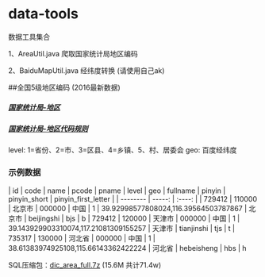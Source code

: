 # data-tools
数据工具集合

1、AreaUtil.java 爬取国家统计局地区编码

2、BaiduMapUtil.java  经纬度转换 (请使用自己ak)

##全国5级地区编码 (2016最新数据) 
##### <a href="http://www.stats.gov.cn/tjsj/tjbz/tjyqhdmhcxhfdm/" target="_blank">国家统计局-地区</a>
##### <a href="http://www.stats.gov.cn/tjsj/tjbz/200911/t20091125_8667.html" target="_blank">国家统计局-地区代码规则</a>


level: 1=省份、2=市、3=区县、4=乡镇、5、村、居委会
geo: 百度经纬度
### 示例数据
| id        | code    |  name  |  pcode  |  pname  |  level  |  geo  |  fullname  |  pinyin  |  pinyin_short  |  pinyin_first_letter  |
| --------   | -----:   | :----: |
| 729412    |  110000	| 北京市	 | 000000	| 中国	| 1	|  39.92998577808024,116.39564503787867	|  北京市	|  beijingshi	|  bjs	|  b
| 729412	|  120000	|  天津市	|  000000	|  中国	|  1	|  39.143929903310074,117.21081309155257	|  天津市	|  tianjinshi	|  tjs	|  t
| 735317	|  130000	|  河北省	|  000000	|  中国	|  1	|  38.61383974925108,115.66143362422224	|  河北省	|  hebeisheng	|  hbs	|  h

SQL压缩包：<a href="https://share.weiyun.com/843cf3058b5a996b8405e2e1f60c9a1d" target="_blank">dic_area_full.7z</a> (15.6M 共计71.4w)